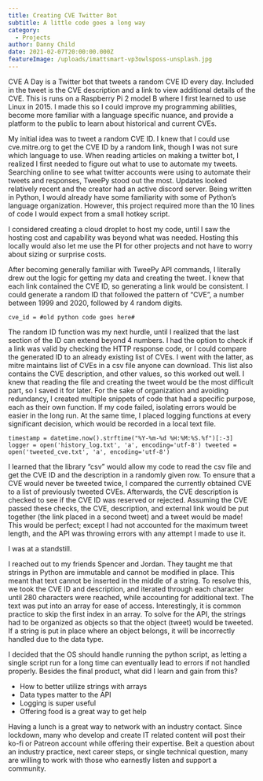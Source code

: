 ```yaml
---
title: Creating CVE Twitter Bot
subtitle: A little code goes a long way
category:
  - Projects
author: Danny Child
date: 2021-02-07T20:00:00.000Z
featureImage: /uploads/imattsmart-vp3owlsposs-unsplash.jpg
---
```

CVE A Day is a Twitter bot that tweets a random CVE ID every day. Included in the tweet is the CVE description and a link to view additional details of the CVE. This is runs on a Raspberry Pi 2 model B where I first learned to use Linux in 2015. I made this so I could improve my programming abilities, become more familiar with a language specific nuance, and provide a platform to the public to learn about historical and current CVEs.

My initial idea was to tweet a random CVE ID. I knew that I could use cve.mitre.org to get the CVE ID by a random link, though I was not sure which language to use. When reading articles on making a twitter bot, I realized I first needed to figure out what to use to automate my tweets. Searching online to see what twitter accounts were using to automate their tweets and responses, TweePy stood out the most. Updates looked relatively recent and the creator had an active discord server. Being written in Python, I would already have some familiarity with some of Python’s language organization. However, this project required more than the 10 lines of code I would expect from a small hotkey script.

I considered creating a cloud droplet to host my code, until I saw the hosting cost and capability was beyond what was needed. Hosting this locally would also let me use the PI for other projects and not have to worry about sizing or surprise costs.

After becoming generally familiar with TweePy API commands, I literally drew out the logic for getting my data and creating the tweet. I knew that each link contained the CVE ID, so generating a link would be consistent. I could generate a random ID that followed the pattern of “CVE”, a number between 1999 and 2020, followed by 4 random digits.

`cve_id = #old python code goes here#`

The random ID function was my next hurdle, until I realized that the last section of the ID can extend beyond 4 numbers. I had the option to check if a link was valid by checking the HTTP response code, or I could compare the generated ID to an already existing list of CVEs. I went with the latter, as mitre maintains list of CVEs in a csv file anyone can download. This list also contains the CVE description, and other values, so this worked out well. I knew that reading the file and creating the tweet would be the most difficult part, so I saved it for later.
For the sake of organization and avoiding redundancy, I created multiple snippets of code that had a specific purpose, each as their own function. If my code failed, isolating errors would be easier in the long run. At the same time, I placed logging functions at every significant decision, which would be recorded in a local text file.

`timestamp = datetime.now().strftime("%Y-%m-%d %H:%M:%S.%f")[:-3]
logger = open('history_log.txt', 'a', encoding='utf-8')
tweeted = open('tweeted_cve.txt', 'a', encoding='utf-8')`

I learned that the library “csv” would allow my code to read the csv file and get the CVE ID and the description in a randomly given row. To ensure that a CVE would never be tweeted twice, I compared the currently obtained CVE to a list of previously tweeted CVEs. Afterwards, the CVE description is checked to see if the CVE ID was reserved or rejected. Assuming the CVE passed these checks, the CVE, description, and external link would be put together (the link placed in a second tweet) and a tweet would be made! This would be perfect; except I had not accounted for the maximum tweet length, and the API was throwing errors with any attempt I made to use it.

I was at a standstill.

I reached out to my friends Spencer and Jordan. They taught me that strings in Python are immutable and cannot be modified in place. This meant that text cannot be inserted in the middle of a string. To resolve this, we took the CVE ID and description, and iterated through each character until 280 characters were reached, while accounting for additional text. The text was put into an array for ease of access. Interestingly, it is common practice to skip the first index in an array. To solve for the API, the strings had to be organized as objects so that the object (tweet) would be tweeted. If a string is put in place where an object belongs, it will be incorrectly handled due to the data type.

I decided that the OS should handle running the python script, as letting a single script run for a long time can eventually lead to errors if not handled properly.
Besides the final product, what did I learn and gain from this?

* How to better utilize strings with arrays
* Data types matter to the API
* Logging is super useful
* Offering food is a great way to get help

Having a lunch is a great way to network with an industry contact. Since lockdown, many who develop and create IT related content will post their ko-fi or Patreon account while offering their expertise. Beit a question about an industry practice, next career steps, or single technical question, many are willing to work with those who earnestly listen and support a community.